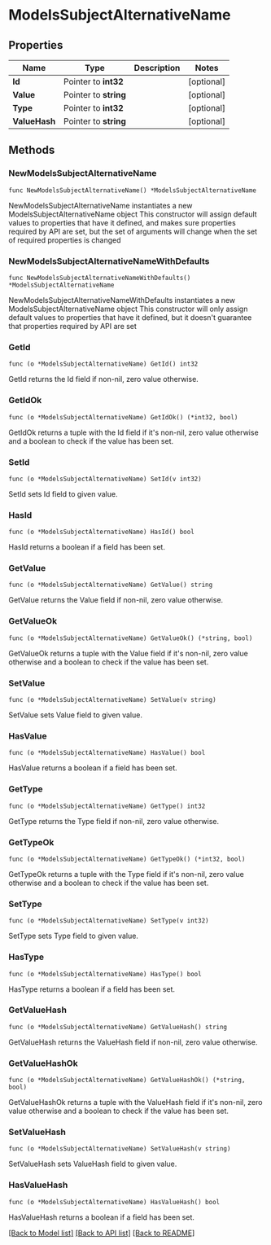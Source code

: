 # ModelsSubjectAlternativeName

## Properties

Name | Type | Description | Notes
------------ | ------------- | ------------- | -------------
**Id** | Pointer to **int32** |  | [optional] 
**Value** | Pointer to **string** |  | [optional] 
**Type** | Pointer to **int32** |  | [optional] 
**ValueHash** | Pointer to **string** |  | [optional] 

## Methods

### NewModelsSubjectAlternativeName

`func NewModelsSubjectAlternativeName() *ModelsSubjectAlternativeName`

NewModelsSubjectAlternativeName instantiates a new ModelsSubjectAlternativeName object
This constructor will assign default values to properties that have it defined,
and makes sure properties required by API are set, but the set of arguments
will change when the set of required properties is changed

### NewModelsSubjectAlternativeNameWithDefaults

`func NewModelsSubjectAlternativeNameWithDefaults() *ModelsSubjectAlternativeName`

NewModelsSubjectAlternativeNameWithDefaults instantiates a new ModelsSubjectAlternativeName object
This constructor will only assign default values to properties that have it defined,
but it doesn't guarantee that properties required by API are set

### GetId

`func (o *ModelsSubjectAlternativeName) GetId() int32`

GetId returns the Id field if non-nil, zero value otherwise.

### GetIdOk

`func (o *ModelsSubjectAlternativeName) GetIdOk() (*int32, bool)`

GetIdOk returns a tuple with the Id field if it's non-nil, zero value otherwise
and a boolean to check if the value has been set.

### SetId

`func (o *ModelsSubjectAlternativeName) SetId(v int32)`

SetId sets Id field to given value.

### HasId

`func (o *ModelsSubjectAlternativeName) HasId() bool`

HasId returns a boolean if a field has been set.

### GetValue

`func (o *ModelsSubjectAlternativeName) GetValue() string`

GetValue returns the Value field if non-nil, zero value otherwise.

### GetValueOk

`func (o *ModelsSubjectAlternativeName) GetValueOk() (*string, bool)`

GetValueOk returns a tuple with the Value field if it's non-nil, zero value otherwise
and a boolean to check if the value has been set.

### SetValue

`func (o *ModelsSubjectAlternativeName) SetValue(v string)`

SetValue sets Value field to given value.

### HasValue

`func (o *ModelsSubjectAlternativeName) HasValue() bool`

HasValue returns a boolean if a field has been set.

### GetType

`func (o *ModelsSubjectAlternativeName) GetType() int32`

GetType returns the Type field if non-nil, zero value otherwise.

### GetTypeOk

`func (o *ModelsSubjectAlternativeName) GetTypeOk() (*int32, bool)`

GetTypeOk returns a tuple with the Type field if it's non-nil, zero value otherwise
and a boolean to check if the value has been set.

### SetType

`func (o *ModelsSubjectAlternativeName) SetType(v int32)`

SetType sets Type field to given value.

### HasType

`func (o *ModelsSubjectAlternativeName) HasType() bool`

HasType returns a boolean if a field has been set.

### GetValueHash

`func (o *ModelsSubjectAlternativeName) GetValueHash() string`

GetValueHash returns the ValueHash field if non-nil, zero value otherwise.

### GetValueHashOk

`func (o *ModelsSubjectAlternativeName) GetValueHashOk() (*string, bool)`

GetValueHashOk returns a tuple with the ValueHash field if it's non-nil, zero value otherwise
and a boolean to check if the value has been set.

### SetValueHash

`func (o *ModelsSubjectAlternativeName) SetValueHash(v string)`

SetValueHash sets ValueHash field to given value.

### HasValueHash

`func (o *ModelsSubjectAlternativeName) HasValueHash() bool`

HasValueHash returns a boolean if a field has been set.


[[Back to Model list]](../README.md#documentation-for-models) [[Back to API list]](../README.md#documentation-for-api-endpoints) [[Back to README]](../README.md)


